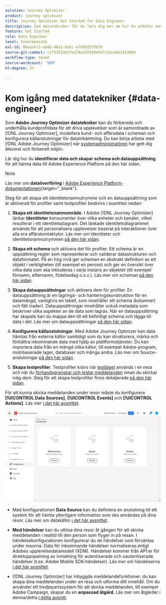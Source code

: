 ```yaml
---
solution: Journey Optimizer
product: journey optimizer
title: Journey Optimizer Get Started for Data Engineer
description: Som datatekniker får du lära dig mer om hur du arbetar med Journey Optimizer
feature: Get Started
role: Data Engineer
level: Intermediate
exl-id: 8beaafc2-e68d-46a1-be5c-e70892575bfb
source-git-commit: c2f32533027e374a1df26943e7c5acd4e1d13869
workflow-type: tm+mt
source-wordcount: '569'
ht-degree: 2%

---
```


# Kom igång med datatekniker {#data-engineer}

Som **Adobe Journey Optimizer datatekniker** kan du förbereda och underhålla kundprofildata för att driva upplevelser som är samordnade av [!DNL Journey Optimizer], modellera kund- och affärsdata i scheman och konfigurera källanslutningar för datainhämtning. Du kan börja arbeta med [!DNL Adobe Journey Optimizer] när [systemadministratören](administrator.md) har gett dig åtkomst och förberett miljön.


Lär dig hur du **identifierar data och skapar schema och datauppsättning** för att hämta data till Adobe Experience Platform på den här sidan.

>[!NOTE]
>
>Läs mer om **dataöverföring** i [Adobe Experience Platform-dokumentationen](https://experienceleague.adobe.com/docs/experience-platform/ingestion/home.html?lang=sv-SE){target="_blank"}.

Steg för att skapa ett identitetsnamnutrymme och en datauppsättning som är aktiverad för profiler samt testprofiler beskrivs i avsnitten nedan:

1. **Skapa ett identitetsnamnområde**. I Adobe [!DNL Journey Optimizer] länkar **Identiteter** konsumenter över olika enheter och kanaler, vilket resulterar i ett identitetsdiagram. Det länkade identitetsdiagrammet används för att personalisera upplevelser baserat på interaktioner över alla era affärskontaktytor.  Läs mer om identiteter och identitetsnamnutrymmen [på den här sidan](../../audience/get-started-identity.md).

1. **Skapa ett schema** och aktivera det för profiler. Ett schema är en uppsättning regler som representerar och validerar datastrukturen och dataformatet. På en hög nivå ger scheman en abstrakt definition av ett objekt i verkligheten (till exempel en person) och ger en översikt över vilka data som ska inkluderas i varje instans av objektet (till exempel förnamn, efternamn, födelsedag o.s.v.).  Läs mer om scheman [på den här sidan](../../data/get-started-schemas.md).

1. **Skapa datauppsättningar** och aktivera dem för profiler. En datauppsättning är en lagrings- och hanteringskonstruktion för en datamängd, vanligtvis en tabell, som innehåller ett schema (kolumner) och fält (rader). Datauppsättningar innehåller också metadata som beskriver olika aspekter av de data som lagras. När en datauppsättning har skapats kan du mappa den till ett befintligt schema och lägga till data i det. Läs mer om datauppsättningar [på den här sidan](../../data/get-started-datasets.md).

1. **Konfigurera källanslutningar**. Med Adobe Journey Optimzer kan data hämtas från externa källor samtidigt som du kan strukturera, märka och förbättra inkommande data med hjälp av plattformstjänster. Du kan importera data från en mängd olika källor, till exempel Adobe-program, molnbaserade lager, databaser och många andra. Läs mer om Source-anslutningar [på den här sidan](../get-started-sources.md).

1. **Skapa testprofiler**. Testprofiler krävs när [testläget](../../building-journeys/testing-the-journey.md) används i en resa och när du [förhandsgranskar och testar meddelanden](../../content-management/preview-test.md) innan du skickar iväg dem. Steg för att skapa testprofiler finns detaljerade [på den här sidan](../../audience/creating-test-profiles.md).


För att kunna skicka meddelanden under resor måste du konfigurera **[!UICONTROL Data Sources]**, **[!UICONTROL Events]** och **[!UICONTROL Actions]**. Läs mer [i det här avsnittet](../../configuration/about-data-sources-events-actions.md).

![](../assets/admin-menu.png)

* Med konfigurationen **Data Source** kan du definiera en anslutning till ett system för att hämta ytterligare information som ska användas på dina resor. Läs mer om datakällor [i det här avsnittet](../../datasource/about-data-sources.md).

* **Med händelser** kan du utlösa dina resor åt gången för att skicka meddelanden i realtid till den person som flyger in på resan. I händelsekonfigurationen konfigurerar du de händelser som förväntas under resorna. Data för inkommande händelser normaliseras enligt Adobes upplevelsedatamodell (XDM). Händelser kommer från API:er för direktuppspelning av inmatning för autentiserade och oautentiserade händelser (t.ex. Adobe Mobile SDK-händelser). Läs mer om händelserna [i det här avsnittet](../../event/about-events.md).

* [!DNL Journey Optimizer] har inbyggda meddelandefunktioner: du kan skapa dina meddelanden under en resa och utforma ditt innehåll. Om du använder ett tredjepartssystem för att skicka meddelanden, till exempel Adobe Campaign, skapar du en **anpassad åtgärd**. Läs mer om åtgärder i denna/detta [i detta avsnitt](../../action/action.md).
